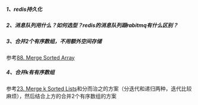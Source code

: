 ##### 1、redis持久化

##### 2、消息队列用什么？如何选型？redis的消息队列跟rabitmq有什么区别？

##### 3、合并2个有序数组，不用额外空间存储

参考[88. Merge Sorted Array](https://leetcode.com/problems/merge-sorted-array/)

##### 4、合并k有有序数组

参考[23. Merge k Sorted Lists](https://leetcode.com/problems/merge-k-sorted-lists/)和分而治之的方案（分迭代和递归两种，迭代比较麻烦），然后结合上方的合并2个有序数组的方案

